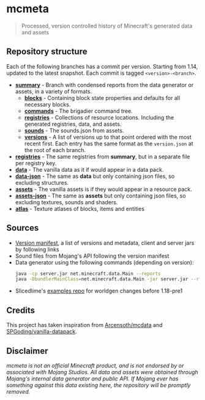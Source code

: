 # mcmeta
> Processed, version controlled history of Minecraft's generated data and assets

## Repository structure
Each of the following branches has a commit per version. Starting from 1.14, updated to the latest snapshot. Each commit is tagged `<version>-<branch>`.

* [**summary**](https://github.com/mcmeta/mcmeta/tree/summary) - Branch with condensed reports from the data generator or assets, in a variety of formats.
  * [**blocks**](https://github.com/mcmeta/mcmeta/blob/summary/blocks/data.json) - Containing block state properties and defaults for all necessary blocks.
  * [**commands**](https://github.com/mcmeta/mcmeta/blob/summary/commands/data.json) - The brigadier command tree.
  * [**registries**](https://github.com/mcmeta/mcmeta/blob/summary/registries/data.json) - Collections of resource locations. Including the generated registries, data, and assets.
  * [**sounds**](https://github.com/mcmeta/mcmeta/blob/summary/sounds/data.json) - The sounds.json from assets.
  * [**versions**](https://github.com/mcmeta/mcmeta/blob/summary/versions/data.json) - A list of versions up to that point ordered with the most recent first. Each entry has the same format as the `version.json` at the root of each branch.
* [**registries**](https://github.com/mcmeta/mcmeta/tree/registries) - The same registries from **summary**, but in a separate file per registry key.
* [**data**](https://github.com/mcmeta/mcmeta/tree/data) - The vanilla data as it if would appear in a data pack.
* [**data-json**](https://github.com/mcmeta/mcmeta/tree/data-json) - The same as **data** but only containing json files, so excluding structures.
* [**assets**](https://github.com/mcmeta/mcmeta/tree/assets) - The vanilla assets is if they would appear in a resource pack.
* [**assets-json**](https://github.com/mcmeta/mcmeta/tree/assets-json) - The same as **assets** but only containing json files, so excluding textures, sounds and shaders.
* [**atlas**](https://github.com/mcmeta/mcmeta/tree/atlas) - Texture atlases of blocks, items and entities

## Sources
* [Version manifest](https://piston-meta.mojang.com/mc/game/version_manifest_v2.json), a list of versions and metadata, client and server jars by following links
* Sound files from Mojang's API following the version manifest
* Data generator using the following commands (depending on version):
  ```sh
  java -cp server.jar net.minecraft.data.Main --reports
  java -DbundlerMainClass=net.minecraft.data.Main -jar server.jar --reports
  ```
* Slicedlime's [examples repo](https://github.com/slicedlime/examples) for worldgen changes before 1.18-pre1

## Credits
This project has taken inspiration from [Arcensoth/mcdata](https://github.com/Arcensoth/mcdata) and [SPGoding/vanilla-datapack](https://github.com/SPGoding/vanilla-datapack).

## Disclaimer
*mcmeta is not an official Minecraft product, and is not endorsed by or associated with Mojang Studios. All data and assets were obtained through Mojang's internal data generator and public API. If Mojang ever has something against this data existing here, the repository will be promptly removed.*
